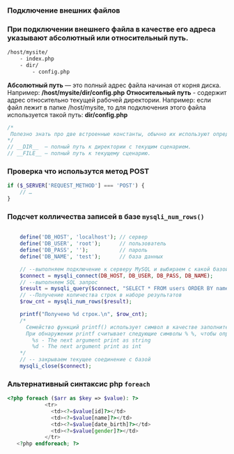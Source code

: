 
### Подключение внешних файлов
###  При подключении внешнего файла в качестве его адреса указывают абсолютный или относительный путь.
```html
/host/mysite/
    - index.php
    - dir/
        - config.php

```
__Абсолютный путь__ — это полный адрес файла начиная от корня диска.
                    Например: __/host/mysite/dir/config.php__
__Относительный путь__ - содержит адрес относительно текущей рабочей директории. 
                    Например: если файл лежит в папке /host/mysite, то для подключения этого файла используется такой путь: __dir/config.php__
```php
/*
 Полезно знать про две встроенные константы, обычно их используют определяя путь к подключаемым файлам.
*/
// __DIR__  — полный путь к директории с текущим сценарием.
// __FILE__ — полный путь к текущему сценарию.


```

### Проверка что использутся метод POST
```php
if ($_SERVER['REQUEST_METHOD'] === 'POST') {
    // …
}
```

### Подсчет колличества записей в базе `mysqli_num_rows()`
```php

    define('DB_HOST', 'localhost'); // сервер
    define('DB_USER', 'root');      // пользователь
    define('DB_PASS', '');          // пароль
    define('DB_NAME', 'test');      // база данных

    // --выполняем подключение к серверу MySQL и выбираем с какой базой будем работать
    $connect = mysqli_connect(DB_HOST, DB_USER, DB_PASS, DB_NAME);
    // --выполняем SQL запрос
    $result = mysqli_query($connect, "SELECT * FROM users ORDER BY name");
    // --Получение количества строк в наборе результатов
    $row_cnt = mysqli_num_rows($result);

    printf("Получено %d строк.\n", $row_cnt);
    /*
      Семейство функций printf() использует символ в качестве заполнителя.
      При обнаружении printf считывает следующие символы % %, чтобы определить что делать:
        %s - The next argument print as string
        %d - The next argument print as int
    */
    // -- закрываем текущее соединение с базой
    mysqli_close($connect);
```

### Альтернативный синтаксис php `foreach`
```php
<?php foreach ($arr as $key => $value): ?>
            <tr>
              <td><?=$value[id]?></td>
              <td><?=$value[name]?></td>
              <td><?=$value[date_birth]?></td>
              <td><?=$value[gender]?></td>
            </tr>
   <?php endforeach; ?>
```
